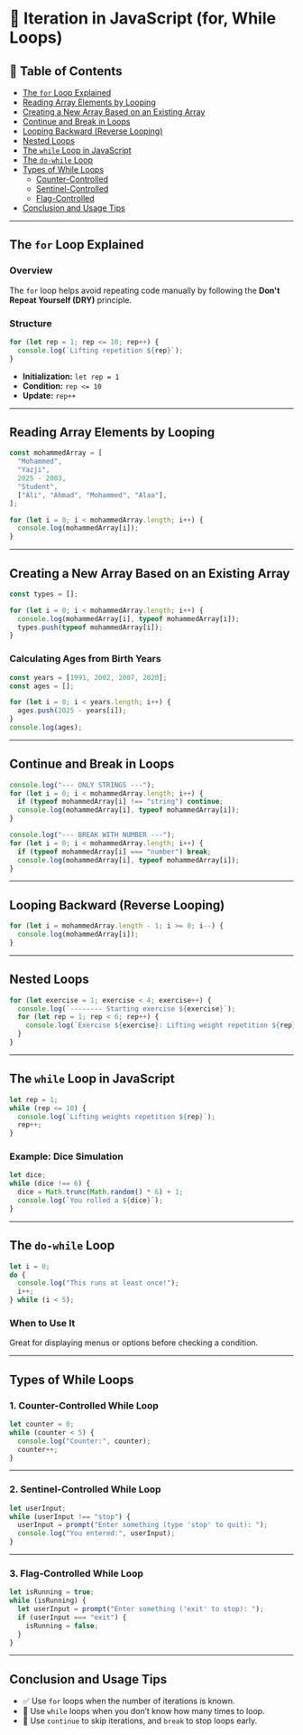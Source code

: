 # 🔁 Iteration in JavaScript (for, While Loops)

## 📑 Table of Contents

- [The `for` Loop Explained](#the-for-loop-explained)
- [Reading Array Elements by Looping](#reading-array-elements-by-looping)
- [Creating a New Array Based on an Existing Array](#creating-a-new-array-based-on-an-existing-array)
- [Continue and Break in Loops](#continue-and-break-in-loops)
- [Looping Backward (Reverse Looping)](#looping-backward-reverse-looping)
- [Nested Loops](#nested-loops)
- [The `while` Loop in JavaScript](#the-while-loop-in-javascript)
- [The `do-while` Loop](#the-do-while-loop)
- [Types of While Loops](#types-of-while-loops)
  - [Counter-Controlled](#1-counter-controlled-while-loop)
  - [Sentinel-Controlled](#2-sentinel-controlled-while-loop)
  - [Flag-Controlled](#3-flag-controlled-while-loop)
- [Conclusion and Usage Tips](#conclusion-and-usage-tips)

---

## The `for` Loop Explained

### Overview

The `for` loop helps avoid repeating code manually by following the **Don't Repeat Yourself (DRY)** principle.

### Structure

```js
for (let rep = 1; rep <= 10; rep++) {
  console.log(`Lifting repetition ${rep}`);
}
```

- **Initialization:** `let rep = 1`
- **Condition:** `rep <= 10`
- **Update:** `rep++`

---

## Reading Array Elements by Looping

```js
const mohammedArray = [
  "Mohammed",
  "Yazji",
  2025 - 2003,
  "Student",
  ["Ali", "Ahmad", "Mohammed", "Alaa"],
];

for (let i = 0; i < mohammedArray.length; i++) {
  console.log(mohammedArray[i]);
}
```

---

## Creating a New Array Based on an Existing Array

```js
const types = [];

for (let i = 0; i < mohammedArray.length; i++) {
  console.log(mohammedArray[i], typeof mohammedArray[i]);
  types.push(typeof mohammedArray[i]);
}
```

### Calculating Ages from Birth Years

```js
const years = [1991, 2002, 2007, 2020];
const ages = [];

for (let i = 0; i < years.length; i++) {
  ages.push(2025 - years[i]);
}
console.log(ages);
```

---

## Continue and Break in Loops

```js
console.log("--- ONLY STRINGS ---");
for (let i = 0; i < mohammedArray.length; i++) {
  if (typeof mohammedArray[i] !== "string") continue;
  console.log(mohammedArray[i], typeof mohammedArray[i]);
}

console.log("--- BREAK WITH NUMBER ---");
for (let i = 0; i < mohammedArray.length; i++) {
  if (typeof mohammedArray[i] === "number") break;
  console.log(mohammedArray[i], typeof mohammedArray[i]);
}
```

---

## Looping Backward (Reverse Looping)

```js
for (let i = mohammedArray.length - 1; i >= 0; i--) {
  console.log(mohammedArray[i]);
}
```

---

## Nested Loops

```js
for (let exercise = 1; exercise < 4; exercise++) {
  console.log(`-------- Starting exercise ${exercise}`);
  for (let rep = 1; rep < 6; rep++) {
    console.log(`Exercise ${exercise}: Lifting weight repetition ${rep} 🏋️‍♀️`);
  }
}
```

---

## The `while` Loop in JavaScript

```js
let rep = 1;
while (rep <= 10) {
  console.log(`Lifting weights repetition ${rep}`);
  rep++;
}
```

### Example: Dice Simulation

```js
let dice;
while (dice !== 6) {
  dice = Math.trunc(Math.random() * 6) + 1;
  console.log(`You rolled a ${dice}`);
}
```

---

## The `do-while` Loop

```js
let i = 0;
do {
  console.log("This runs at least once!");
  i++;
} while (i < 5);
```

### When to Use It

Great for displaying menus or options before checking a condition.

---

## Types of While Loops

### 1. Counter-Controlled While Loop

```js
let counter = 0;
while (counter < 5) {
  console.log("Counter:", counter);
  counter++;
}
```

---

### 2. Sentinel-Controlled While Loop

```js
let userInput;
while (userInput !== "stop") {
  userInput = prompt("Enter something (type 'stop' to quit): ");
  console.log("You entered:", userInput);
}
```

---

### 3. Flag-Controlled While Loop

```js
let isRunning = true;
while (isRunning) {
  let userInput = prompt("Enter something ('exit' to stop): ");
  if (userInput === "exit") {
    isRunning = false;
  }
}
```

---

## Conclusion and Usage Tips

- ✅ Use `for` loops when the number of iterations is known.
- 🔁 Use `while` loops when you don’t know how many times to loop.
- 🧠 Use `continue` to skip iterations, and `break` to stop loops early.
